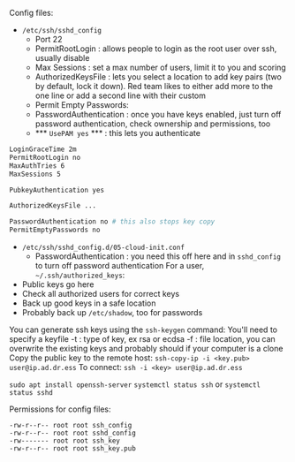 Config files:
- `/etc/ssh/sshd_config`
	- Port 22
	- PermitRootLogin : allows people to login as the root user over ssh, usually disable
	- Max Sessions : set a max number of users, limit it to you and scoring
	- AuthorizedKeysFile : lets you select a location to add key pairs (two by default, lock it down). Red team likes to either add more to the one line or add a second line with their custom
	- Permit Empty Passwords: 
	- PasswordAuthentication : once you have keys enabled, just turn off password authentication, check ownership and permissions, too
	- *** `UsePAM yes` *** : this lets you authenticate
```sh
LoginGraceTime 2m
PermitRootLogin no
MaxAuthTries 6
MaxSessions 5

PubkeyAuthentication yes

AuthorizedKeysFile ...

PasswordAuthentication no # this also stops key copy
PermitEmptyPasswords no
```
- `/etc/ssh/sshd_config.d/05-cloud-init.conf`
	- PasswordAuthentication : you need this off here and in `sshd_config` to turn off password authentication
For a user, `~/.ssh/authorized_keys`:
- Public keys go here
- Check all authorized users for correct keys
- Back up good keys in a safe location
- Probably back up `/etc/shadow`, too for passwords

You can generate ssh keys using the `ssh-keygen` command:
	You'll need to specify a keyfile
	-t : type of key, ex rsa or ecdsa
	-f : file location, you can overwrite the existing keys and probably should if your computer is a clone
Copy the public key to the remote host:
`ssh-copy-ip -i <key.pub> user@ip.ad.dr.ess`
To connect: 
`ssh -i <key> user@ip.ad.dr.ess` 

`sudo apt install openssh-server`
`systemctl status ssh` or `systemctl status sshd`

Permissions for config files:
```
-rw-r--r-- root root ssh_config
-rw-r--r-- root root sshd_config
-rw------- root root ssh_key
-rw-r--r-- root root ssh_key.pub
```